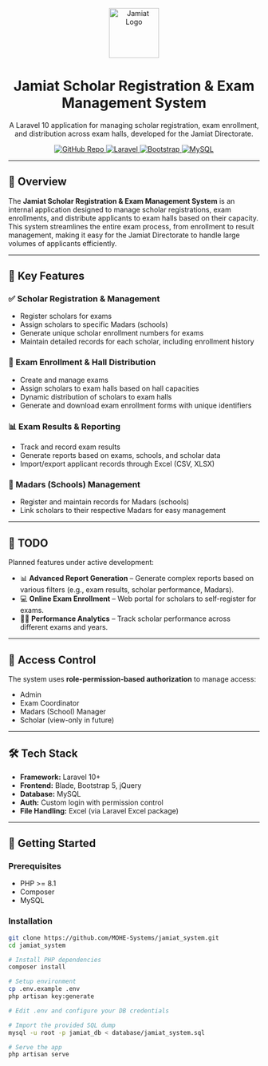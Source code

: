 <p align="center">
  <img src="https://mohe.gov.af/sites/default/files/2021-09/my-mohe-logo_e_1_0.png" alt="Jamiat Logo" width="100">
</p>

<h1 align="center">Jamiat Scholar Registration & Exam Management System</h1>

<p align="center">
  A Laravel 10 application for managing scholar registration, exam enrollment, and distribution across exam halls, developed for the Jamiat Directorate.
</p>

<p align="center">
  <a href="https://github.com/MOHE-Systems/jamiat_system">
    <img alt="GitHub Repo" src="https://img.shields.io/badge/source-MOHE--Systems-blue?style=flat-square&logo=github">
  </a>
  <a href="https://laravel.com">
    <img alt="Laravel" src="https://img.shields.io/badge/Laravel-10-red?style=flat-square&logo=laravel">
  </a>
  <a href="https://getbootstrap.com">
    <img alt="Bootstrap" src="https://img.shields.io/badge/Bootstrap-5-blueviolet?style=flat-square&logo=bootstrap">
  </a>
  <a href="https://www.mysql.com/">
    <img alt="MySQL" src="https://img.shields.io/badge/Database-MySQL-orange?style=flat-square&logo=mysql">
  </a>
</p>

---

## 🧾 Overview

The **Jamiat Scholar Registration & Exam Management System** is an internal application designed to manage scholar registrations, exam enrollments, and distribute applicants to exam halls based on their capacity. This system streamlines the entire exam process, from enrollment to result management, making it easy for the Jamiat Directorate to handle large volumes of applicants efficiently.

---

## 📌 Key Features

### ✅ Scholar Registration & Management
- Register scholars for exams
- Assign scholars to specific Madars (schools)
- Generate unique scholar enrollment numbers for exams
- Maintain detailed records for each scholar, including enrollment history

### 📝 Exam Enrollment & Hall Distribution
- Create and manage exams
- Assign scholars to exam halls based on hall capacities
- Dynamic distribution of scholars to exam halls
- Generate and download exam enrollment forms with unique identifiers

### 📊 Exam Results & Reporting
- Track and record exam results
- Generate reports based on exams, schools, and scholar data
- Import/export applicant records through Excel (CSV, XLSX)

### 🏫 Madars (Schools) Management
- Register and maintain records for Madars (schools)
- Link scholars to their respective Madars for easy management

---

## 🧪 TODO

Planned features under active development:

- 📊 **Advanced Report Generation** – Generate complex reports based on various filters (e.g., exam results, scholar performance, Madars).
- 💻 **Online Exam Enrollment** – Web portal for scholars to self-register for exams.
- 🧑‍🏫 **Performance Analytics** – Track scholar performance across different exams and years.
  
---

## 🔐 Access Control

The system uses **role-permission-based authorization** to manage access:

- Admin
- Exam Coordinator
- Madars (School) Manager
- Scholar (view-only in future)

---

## 🛠 Tech Stack

- **Framework:** Laravel 10+
- **Frontend:** Blade, Bootstrap 5, jQuery
- **Database:** MySQL
- **Auth:** Custom login with permission control
- **File Handling:** Excel (via Laravel Excel package)

---

## 🚀 Getting Started

### Prerequisites

- PHP >= 8.1
- Composer
- MySQL

### Installation

```bash
git clone https://github.com/MOHE-Systems/jamiat_system.git
cd jamiat_system

# Install PHP dependencies
composer install

# Setup environment
cp .env.example .env
php artisan key:generate

# Edit .env and configure your DB credentials

# Import the provided SQL dump
mysql -u root -p jamiat_db < database/jamiat_system.sql

# Serve the app
php artisan serve
